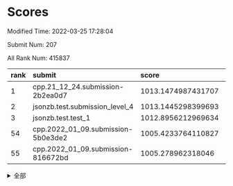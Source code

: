 # Scores

Modified Time: 2022-03-25 17:28:04

Submit Num: 207

All Rank Num: 415837

| rank |               submit               |       score        |       sigma        | pk_num |
| :--- | :--------------------------------- | :----------------- | :----------------- | :----- |
| 1    | cpp.21_12_24.submission-2b2ea0d7   | 1013.1474987431707 | 0.8018892877631902 | 8035   |
| 2    | jsonzb.test.submission_level_4     | 1013.1445298399693 | 0.7928752565164339 | 8033   |
| 3    | jsonzb.test.test_1                 | 1012.8956212969634 | 0.809790146450445  | 8036   |
| 54   | cpp.2022_01_09.submission-5b0e3de2 | 1005.4233764110827 | 0.713317661323286  | 8041   |
| 55   | cpp.2022_01_09.submission-816672bd | 1005.278962318046  | 0.7246553815286227 | 8032   |


<details>
<summary>全部</summary>

| rank |                 submit                 |       score        |       sigma        | pk_num |
| :--- | :------------------------------------- | :----------------- | :----------------- | :----- |
| 1    | cpp.21_12_24.submission-2b2ea0d7       | 1013.1474987431707 | 0.8018892877631902 | 8035   |
| 2    | jsonzb.test.submission_level_4         | 1013.1445298399693 | 0.7928752565164339 | 8033   |
| 3    | jsonzb.test.test_1                     | 1012.8956212969634 | 0.809790146450445  | 8036   |
| 4    | gobigger.level_3.submission_level_3_1  | 1012.0690357698572 | 0.7936045774916298 | 8039   |
| 5    | gobigger.level_3.submission_level_3_30 | 1011.8562159636642 | 0.7822942094412563 | 8034   |
| 6    | gobigger.level_3.submission_level_3_3  | 1011.6244981338743 | 0.7857692359553894 | 8033   |
| 7    | gobigger.level_3.submission_level_3_22 | 1011.3994785298307 | 0.7861009820136354 | 8034   |
| 8    | gobigger.level_3.submission_level_3_25 | 1011.0442541812063 | 0.7829330744976655 | 8032   |
| 9    | gobigger.level_3.submission_level_3_43 | 1010.9612240942306 | 0.783884806398909  | 8034   |
| 10   | gobigger.level_3.submission_level_3_11 | 1010.8692128175143 | 0.766870522005655  | 8035   |
| 11   | gobigger.level_3.submission_level_3_28 | 1010.8330627588408 | 0.7790421595287597 | 8039   |
| 12   | gobigger.level_3.submission_level_3_16 | 1010.817516191341  | 0.7750621592757391 | 8031   |
| 13   | gobigger.level_3.submission_level_3_35 | 1010.5742581292483 | 0.7808185773460187 | 8038   |
| 14   | gobigger.level_3.submission_level_3_8  | 1010.5608591198907 | 0.7570882846992216 | 8038   |
| 15   | gobigger.level_3.submission_level_3_27 | 1010.5603108200033 | 0.764220989749115  | 8038   |
| 16   | gobigger.level_3.submission_level_3_45 | 1010.5188284378812 | 0.7611717590867978 | 8033   |
| 17   | gobigger.level_3.submission_level_3_44 | 1010.5121635242285 | 0.7587081239358217 | 8038   |
| 18   | gobigger.level_3.submission_level_3_13 | 1010.5091362715634 | 0.7749925061203473 | 8036   |
| 19   | gobigger.level_3.submission_level_3_42 | 1010.4440930677744 | 0.7739530979159684 | 8037   |
| 20   | gobigger.level_3.submission_level_3_41 | 1010.3321301930637 | 0.7666188882888629 | 8038   |
| 21   | gobigger.level_3.submission_level_3_26 | 1010.3275282023988 | 0.776396380520987  | 8036   |
| 22   | gobigger.level_3.submission_level_3_32 | 1010.2910698045192 | 0.800948817168095  | 8039   |
| 23   | gobigger.level_3.submission_level_3_6  | 1010.2901033163282 | 0.7666771832540799 | 8034   |
| 24   | gobigger.level_3.submission_level_3_14 | 1010.258889309934  | 0.7545575797673465 | 8037   |
| 25   | gobigger.level_3.submission_level_3_2  | 1010.1225688745972 | 0.7579051480558575 | 8038   |
| 26   | gobigger.level_3.submission_level_3_18 | 1010.1172772268183 | 0.7850103030199952 | 8033   |
| 27   | gobigger.level_3.submission_level_3_49 | 1010.0637077778421 | 0.7585350310584149 | 8032   |
| 28   | gobigger.level_3.submission_level_3_21 | 1009.980352559409  | 0.7554614054607353 | 8026   |
| 29   | gobigger.level_3.submission_level_3_47 | 1009.9692997595378 | 0.7800364604848574 | 8035   |
| 30   | gobigger.level_3.submission_level_3_40 | 1009.9429272509836 | 0.7556699901867029 | 8031   |
| 31   | gobigger.level_3.submission_level_3_10 | 1009.9334924066966 | 0.7495486943763338 | 8039   |
| 32   | gobigger.level_3.submission_level_3_5  | 1009.8938216281186 | 0.7506989558666374 | 8039   |
| 33   | gobigger.level_3.submission_level_3_19 | 1009.7711915009962 | 0.7706223819152648 | 8042   |
| 34   | gobigger.level_3.submission_level_3_23 | 1009.7258679173506 | 0.7721804870500144 | 8036   |
| 35   | gobigger.level_3.submission_level_3_17 | 1009.6626799170633 | 0.7348573408234287 | 8027   |
| 36   | gobigger.level_3.submission_level_3_29 | 1009.5924047199761 | 0.7624819091803422 | 8034   |
| 37   | gobigger.level_3.submission_level_3_34 | 1009.5918745781584 | 0.7592182344310722 | 8034   |
| 38   | gobigger.level_3.submission_level_3_39 | 1009.5695090577115 | 0.745903845985777  | 8038   |
| 39   | gobigger.level_3.submission_level_3_9  | 1009.5400704993469 | 0.7401917005942842 | 8029   |
| 40   | gobigger.level_3.submission_level_3_48 | 1009.521832220287  | 0.7419596050955325 | 8035   |
| 41   | gobigger.level_3.submission_level_3_33 | 1009.4690169753852 | 0.7639599232950633 | 8037   |
| 42   | gobigger.level_3.submission_level_3_37 | 1009.3025057406504 | 0.7723928504899275 | 8035   |
| 43   | gobigger.level_3.submission_level_3_24 | 1009.185752195815  | 0.7411117490122209 | 8039   |
| 44   | gobigger.level_3.submission_level_3_20 | 1009.0909951437102 | 0.7469055466297206 | 8035   |
| 45   | gobigger.level_3.submission_level_3_7  | 1009.0856023951526 | 0.7600280863638953 | 8038   |
| 46   | gobigger.level_3.submission_level_3_31 | 1009.0313595431085 | 0.7579032348254159 | 8036   |
| 47   | gobigger.level_3.submission_level_3_4  | 1008.9639167613625 | 0.7301037406656561 | 8035   |
| 48   | gobigger.level_3.submission_level_3_12 | 1008.7282806666947 | 0.7605254846570267 | 8036   |
| 49   | gobigger.level_3.submission_level_3_15 | 1008.7142582523567 | 0.7490261863475685 | 8033   |
| 50   | gobigger.level_3.submission_level_3_46 | 1008.5029730608865 | 0.7552225176359142 | 8036   |
| 51   | gobigger.level_3.submission_level_3_36 | 1008.4437258018809 | 0.7371049183746713 | 8034   |
| 52   | gobigger.level_3.submission_level_3_0  | 1008.3765314831977 | 0.7525843430744213 | 8039   |
| 53   | gobigger.level_3.submission_level_3_38 | 1008.0411204904882 | 0.7495351843140671 | 8039   |
| 54   | cpp.2022_01_09.submission-5b0e3de2     | 1005.4233764110827 | 0.713317661323286  | 8041   |
| 55   | cpp.2022_01_09.submission-816672bd     | 1005.278962318046  | 0.7246553815286227 | 8032   |
| 56   | gobigger.level_1.submission_level_1_24 | 1004.9183251036089 | 0.7320406339299892 | 8038   |
| 57   | gobigger.level_1.submission_level_1_15 | 1004.8026914032713 | 0.7274639513965935 | 8039   |
| 58   | gobigger.level_1.submission_level_1_6  | 1004.5830380823652 | 0.7091347883945542 | 8031   |
| 59   | gobigger.level_1.submission_level_1_17 | 1004.5427886430203 | 0.7144120942501022 | 8032   |
| 60   | gobigger.level_1.submission_level_1_0  | 1004.1076837959897 | 0.7190121788368746 | 8038   |
| 61   | gobigger.level_1.submission_level_1_13 | 1004.0958906992647 | 0.7142893414100414 | 8034   |
| 62   | gobigger.level_1.submission_level_1_36 | 1004.0787410951989 | 0.7291475379746535 | 8037   |
| 63   | gobigger.level_1.submission_level_1_22 | 1003.9053850038239 | 0.7143491620173746 | 8037   |
| 64   | gobigger.level_1.submission_level_1_7  | 1003.838964049104  | 0.7172618143148255 | 8034   |
| 65   | gobigger.level_1.submission_level_1_14 | 1003.8033834044711 | 0.7137043808468714 | 8038   |
| 66   | gobigger.level_1.submission_level_1_21 | 1003.747575775133  | 0.7197621873806469 | 8031   |
| 67   | gobigger.level_1.submission_level_1_34 | 1003.7135228359144 | 0.7134764160877628 | 8036   |
| 68   | gobigger.level_1.submission_level_1_5  | 1003.6722134255988 | 0.7216172330178569 | 8037   |
| 69   | gobigger.level_1.submission_level_1_12 | 1003.6225548269045 | 0.7252695255179382 | 8033   |
| 70   | gobigger.level_1.submission_level_1_16 | 1003.6015156328895 | 0.7158158522246336 | 8039   |
| 71   | gobigger.level_1.submission_level_1_11 | 1003.5552353181199 | 0.735810175695316  | 8035   |
| 72   | gobigger.level_1.submission_level_1_19 | 1003.5337559103457 | 0.7122831521134411 | 8041   |
| 73   | gobigger.level_1.submission_level_1_37 | 1003.4843063312327 | 0.7048466482243588 | 8030   |
| 74   | gobigger.level_1.submission_level_1_49 | 1003.4738525561271 | 0.719575824458268  | 8035   |
| 75   | gobigger.level_1.submission_level_1_33 | 1003.4622048003545 | 0.71406859200176   | 8033   |
| 76   | gobigger.level_1.submission_level_1_3  | 1003.450645473137  | 0.7151213187617151 | 8035   |
| 77   | gobigger.level_1.submission_level_1_2  | 1003.4293656637764 | 0.7158354104417229 | 8032   |
| 78   | gobigger.level_1.submission_level_1_28 | 1003.4279258967575 | 0.7246758412165188 | 8037   |
| 79   | gobigger.level_1.submission_level_1_47 | 1003.3943537897619 | 0.7205545483242078 | 8034   |
| 80   | gobigger.level_1.submission_level_1_27 | 1003.3532111140368 | 0.7188972223526785 | 8037   |
| 81   | gobigger.level_1.submission_level_1_9  | 1003.3280495385823 | 0.7130689651898717 | 8030   |
| 82   | gobigger.level_1.submission_level_1_42 | 1003.3233220764045 | 0.7251283762653066 | 8039   |
| 83   | gobigger.level_1.submission_level_1_18 | 1003.2802529496636 | 0.7272529202336462 | 8031   |
| 84   | gobigger.level_1.submission_level_1_45 | 1003.2775729096132 | 0.7039291142539825 | 8038   |
| 85   | gobigger.level_1.submission_level_1_10 | 1003.2701434810092 | 0.7173839726923587 | 8031   |
| 86   | gobigger.level_1.submission_level_1_4  | 1003.2516108746772 | 0.7177474244038385 | 8037   |
| 87   | gobigger.level_1.submission_level_1_1  | 1003.2170025050738 | 0.7243853624656067 | 8041   |
| 88   | gobigger.level_1.submission_level_1_38 | 1003.1836912734445 | 0.712938593049985  | 8033   |
| 89   | gobigger.level_1.submission_level_1_20 | 1003.1790090111659 | 0.7296759970600464 | 8041   |
| 90   | gobigger.level_1.submission_level_1_29 | 1003.1788683437376 | 0.704635140605154  | 8034   |
| 91   | gobigger.level_1.submission_level_1_31 | 1003.1424940185593 | 0.7081860373982453 | 8032   |
| 92   | gobigger.level_1.submission_level_1_48 | 1003.1376675477505 | 0.7129297690569041 | 8036   |
| 93   | gobigger.level_1.submission_level_1_46 | 1003.0370069191528 | 0.7133592112991233 | 8034   |
| 94   | gobigger.level_1.submission_level_1_43 | 1002.9925742843931 | 0.7232120039137545 | 8031   |
| 95   | gobigger.level_1.submission_level_1_41 | 1002.8592483709909 | 0.7237201068880472 | 8026   |
| 96   | gobigger.level_1.submission_level_1_32 | 1002.7240089946134 | 0.7180313716229082 | 8036   |
| 97   | gobigger.level_1.submission_level_1_23 | 1002.7031363532168 | 0.7205808403040207 | 8038   |
| 98   | gobigger.level_1.submission_level_1_35 | 1002.6587183220443 | 0.7097220504525807 | 8036   |
| 99   | gobigger.level_1.submission_level_1_44 | 1002.5738629896927 | 0.720741142105927  | 8038   |
| 100  | gobigger.level_1.submission_level_1_26 | 1002.5607082240778 | 0.7146391425009685 | 8036   |
| 101  | gobigger.level_1.submission_level_1_40 | 1002.4910925201611 | 0.7169612692181094 | 8037   |
| 102  | gobigger.level_1.submission_level_1_8  | 1002.4307630088351 | 0.7102776822597486 | 8036   |
| 103  | gobigger.level_1.submission_level_1_39 | 1002.4134688285731 | 0.7104815565448751 | 8037   |
| 104  | gobigger.level_1.submission_level_1_25 | 1002.3779251302416 | 0.7161232662126454 | 8035   |
| 105  | gobigger.level_1.submission_level_1_30 | 1002.2626971575    | 0.7246145024380743 | 8036   |
| 106  | gobigger.random.submission_random_25   | 997.7062074206602  | 0.706547606088303  | 8034   |
| 107  | gobigger.random.submission_random_14   | 997.0655664434003  | 0.7122585919931089 | 8035   |
| 108  | gobigger.random.submission_random_35   | 997.007131457281   | 0.7000101087286779 | 8034   |
| 109  | gobigger.random.submission_random_29   | 996.9752543723378  | 0.7119904780804424 | 8037   |
| 110  | gobigger.random.submission_random_24   | 996.9677577711402  | 0.7030870140867299 | 8037   |
| 111  | gobigger.random.submission_random_18   | 996.940406012847   | 0.696425009313287  | 8041   |
| 112  | gobigger.random.submission_random_47   | 996.8121151117724  | 0.711920302453186  | 8027   |
| 113  | gobigger.random.submission_random_22   | 996.7019272456491  | 0.7053953226931167 | 8034   |
| 114  | gobigger.random.submission_random_26   | 996.6769712711645  | 0.7151710293200827 | 8035   |
| 115  | gobigger.random.submission_random_41   | 996.5635057794137  | 0.7158678192482936 | 8036   |
| 116  | gobigger.random.submission_random_5    | 996.5327747558283  | 0.7098078348644271 | 8036   |
| 117  | gobigger.random.submission_random_2    | 996.5255710084741  | 0.711884774091696  | 8035   |
| 118  | gobigger.random.submission_random_43   | 996.3673122638795  | 0.7098765762260637 | 8035   |
| 119  | gobigger.random.submission_random_12   | 996.36689011217    | 0.7202447911936946 | 8035   |
| 120  | gobigger.random.submission_random_27   | 996.2502493605548  | 0.7124628551138971 | 8038   |
| 121  | gobigger.random.submission_random_30   | 996.2214904363427  | 0.7206671265512279 | 8031   |
| 122  | gobigger.random.submission_random_45   | 996.171854418769   | 0.7139791270397151 | 8031   |
| 123  | gobigger.random.submission_random_31   | 996.1496953430756  | 0.6985716422980284 | 8039   |
| 124  | gobigger.random.submission_random_16   | 996.1194860415629  | 0.7131219017276544 | 8037   |
| 125  | gobigger.random.submission_random_39   | 996.1081614886008  | 0.7156109269316747 | 8031   |
| 126  | gobigger.random.submission_random_4    | 996.001432541255   | 0.7053948883664517 | 8033   |
| 127  | gobigger.random.submission_random_20   | 995.9968069832591  | 0.7074790562090513 | 8041   |
| 128  | gobigger.random.submission_random_46   | 995.9868727161066  | 0.7067558367327401 | 8030   |
| 129  | gobigger.random.submission_random_3    | 995.9849339130958  | 0.7081663065356806 | 8033   |
| 130  | gobigger.random.submission_random_44   | 995.9340229564773  | 0.7252656809895562 | 8037   |
| 131  | gobigger.random.submission_random_28   | 995.9330201761677  | 0.7137453768788742 | 8030   |
| 132  | gobigger.random.submission_random_13   | 995.9283879350533  | 0.7088508449574941 | 8029   |
| 133  | gobigger.random.submission_random_7    | 995.9206360874432  | 0.7189763672883143 | 8039   |
| 134  | gobigger.random.submission_random_38   | 995.9064568473368  | 0.712891047260427  | 8036   |
| 135  | gobigger.random.submission_random_11   | 995.8777584169998  | 0.7123400944724293 | 8037   |
| 136  | gobigger.random.submission_random_17   | 995.8484303779538  | 0.7161381835753815 | 8034   |
| 137  | gobigger.random.submission_random_8    | 995.7468005014523  | 0.7010052647955244 | 8038   |
| 138  | gobigger.random.submission_random_37   | 995.6971767860285  | 0.6919998039047887 | 8034   |
| 139  | gobigger.random.submission_random_33   | 995.6714697289839  | 0.7103397271547336 | 8035   |
| 140  | gobigger.random.submission_random_1    | 995.6219977222166  | 0.719229719846828  | 8033   |
| 141  | gobigger.random.submission_random_40   | 995.5862694859784  | 0.7072279437221225 | 8038   |
| 142  | gobigger.random.submission_random_9    | 995.530611679196   | 0.705858964268042  | 8032   |
| 143  | gobigger.random.submission_random_15   | 995.4799670056341  | 0.7123452017629613 | 8034   |
| 144  | gobigger.random.submission_random_49   | 995.3521725322778  | 0.7087164299501799 | 8036   |
| 145  | gobigger.random.submission_random_48   | 995.2963118572507  | 0.7055571177303653 | 8036   |
| 146  | gobigger.random.submission_random_21   | 995.2935006520046  | 0.721599085789334  | 8040   |
| 147  | gobigger.random.submission_random_42   | 995.2683056685073  | 0.7104933923227711 | 8038   |
| 148  | gobigger.random.submission_random_19   | 995.1178272815027  | 0.7063043937390026 | 8036   |
| 149  | gobigger.random.submission_random_10   | 995.0835686004502  | 0.7104595967459527 | 8035   |
| 150  | gobigger.random.submission_random_0    | 994.8995144970618  | 0.709878099608793  | 8036   |
| 151  | gobigger.random.submission_random_6    | 994.7822306721458  | 0.7208566600211143 | 8039   |
| 152  | gobigger.random.submission_random_32   | 994.7609110549848  | 0.7211139925633039 | 8034   |
| 153  | gobigger.random.submission_random_36   | 994.5999173344795  | 0.7177791858794508 | 8040   |
| 154  | gobigger.random.submission_random_23   | 994.4863267082649  | 0.7314511665270454 | 8035   |
| 155  | gobigger.level_2.submission_level_2_21 | 994.3759247247132  | 0.7260552931990664 | 8038   |
| 156  | gobigger.level_2.submission_level_2_32 | 994.3564099507136  | 0.7317365155428814 | 8035   |
| 157  | gobigger.level_2.submission_level_2_39 | 993.6185456595225  | 0.7364485216891778 | 8037   |
| 158  | gobigger.level_2.submission_level_2_48 | 993.5557239648787  | 0.7449564411131216 | 8035   |
| 159  | gobigger.level_2.submission_level_2_0  | 993.5151044566599  | 0.7358541676901977 | 8038   |
| 160  | gobigger.random.submission_random_34   | 993.4934085691916  | 0.7227546365298226 | 8041   |
| 161  | gobigger.level_2.submission_level_2_26 | 993.4896623200277  | 0.7278916340546032 | 8037   |
| 162  | gobigger.level_2.submission_level_2_42 | 993.4818641205765  | 0.7328421485164004 | 8033   |
| 163  | gobigger.level_2.submission_level_2_38 | 993.3275709311762  | 0.7427172823815886 | 8033   |
| 164  | gobigger.level_2.submission_level_2_3  | 993.2649709068529  | 0.7325163977701298 | 8031   |
| 165  | gobigger.level_2.submission_level_2_4  | 993.1725359056936  | 0.734400112576271  | 8039   |
| 166  | gobigger.level_2.submission_level_2_46 | 993.1422583132577  | 0.7406917196711327 | 8039   |
| 167  | gobigger.level_2.submission_level_2_45 | 992.6297245277502  | 0.7375140605146664 | 8035   |
| 168  | gobigger.level_2.submission_level_2_2  | 992.5094682098397  | 0.7335110025737659 | 8028   |
| 169  | gobigger.level_2.submission_level_2_31 | 992.4905466509267  | 0.7499404971549678 | 8037   |
| 170  | gobigger.level_2.submission_level_2_37 | 992.4804683634876  | 0.7309123723293314 | 8034   |
| 171  | gobigger.level_2.submission_level_2_6  | 992.4253025120322  | 0.7426061029378599 | 8037   |
| 172  | gobigger.level_2.submission_level_2_1  | 992.3685741636456  | 0.7525041166436177 | 8036   |
| 173  | gobigger.level_2.submission_level_2_20 | 992.3210273120867  | 0.7392985648083166 | 8041   |
| 174  | gobigger.level_2.submission_level_2_11 | 992.3022430493514  | 0.7424322837994953 | 8036   |
| 175  | gobigger.level_2.submission_level_2_40 | 992.2478991575636  | 0.7628300296646684 | 8038   |
| 176  | gobigger.level_2.submission_level_2_24 | 992.2280040751314  | 0.7558957873988477 | 8039   |
| 177  | gobigger.level_2.submission_level_2_36 | 992.2183551622137  | 0.7416026624375504 | 8031   |
| 178  | gobigger.level_2.submission_level_2_14 | 992.1871809705566  | 0.7455277677933995 | 8037   |
| 179  | gobigger.level_2.submission_level_2_16 | 992.1730521870381  | 0.7382186368185518 | 8038   |
| 180  | gobigger.level_2.submission_level_2_19 | 992.1496603290096  | 0.7305245003523104 | 8035   |
| 181  | gobigger.level_2.submission_level_2_15 | 992.1243399820967  | 0.7384361854792363 | 8035   |
| 182  | gobigger.level_2.submission_level_2_18 | 992.0082652795691  | 0.7525733011740041 | 8031   |
| 183  | gobigger.level_2.submission_level_2_13 | 991.8907999269776  | 0.7681229950848841 | 8033   |
| 184  | gobigger.level_2.submission_level_2_27 | 991.8845445486174  | 0.7442189198133714 | 8038   |
| 185  | gobigger.level_2.submission_level_2_10 | 991.8691334387555  | 0.7531110968461681 | 8037   |
| 186  | gobigger.level_2.submission_level_2_8  | 991.8373974643802  | 0.7437827928094912 | 8041   |
| 187  | gobigger.level_2.submission_level_2_5  | 991.7619285592607  | 0.7378555171651454 | 8041   |
| 188  | gobigger.level_2.submission_level_2_33 | 991.6877982657358  | 0.7599917319583358 | 8034   |
| 189  | gobigger.level_2.submission_level_2_44 | 991.5203841088726  | 0.7546544168730699 | 8036   |
| 190  | gobigger.level_2.submission_level_2_7  | 991.5136284669218  | 0.7556272101890288 | 8036   |
| 191  | gobigger.level_2.submission_level_2_23 | 991.4947703917144  | 0.7556418465874242 | 8038   |
| 192  | gobigger.level_2.submission_level_2_47 | 991.4728077703189  | 0.7434074627095824 | 8031   |
| 193  | gobigger.level_2.submission_level_2_43 | 991.4322371212753  | 0.7548219200337848 | 8029   |
| 194  | gobigger.level_2.submission_level_2_12 | 991.4305038867059  | 0.7554427163890272 | 8036   |
| 195  | gobigger.level_2.submission_level_2_28 | 991.4048938004555  | 0.7419633016313686 | 8031   |
| 196  | gobigger.level_2.submission_level_2_22 | 991.379047125291   | 0.7569473610076829 | 8040   |
| 197  | gobigger.level_2.submission_level_2_49 | 991.2486273423154  | 0.7637827710216247 | 8037   |
| 198  | gobigger.level_2.submission_level_2_41 | 991.2371812319748  | 0.7801060507613488 | 8035   |
| 199  | gobigger.level_2.submission_level_2_29 | 991.1790098874488  | 0.7592654068872918 | 8037   |
| 200  | gobigger.level_2.submission_level_2_34 | 990.9801775477687  | 0.7361611657609105 | 8036   |
| 201  | gobigger.level_2.submission_level_2_30 | 990.9337483534774  | 0.7647124348178538 | 8037   |
| 202  | gobigger.level_2.submission_level_2_17 | 990.8602791240742  | 0.7665446194499538 | 8041   |
| 203  | gobigger.level_2.submission_level_2_9  | 990.8468822680705  | 0.7460276057242163 | 8042   |
| 204  | gobigger.level_2.submission_level_2_35 | 990.5115238041226  | 0.7614224376348252 | 8037   |
| 205  | gobigger.level_2.submission_level_2_25 | 990.0968979114778  | 0.7607340102104521 | 8036   |
| 206  | gobigger.none.submission_none_0        | 978.6004028549071  | 1.215423011388511  | 8038   |
| 207  | gobigger.none.submission_none_1        | 975.7374452896169  | 1.4391065998886545 | 8032   |

</details>